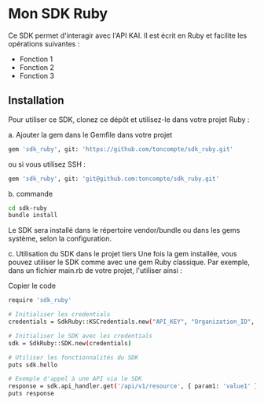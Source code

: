 # Mon SDK Ruby

Ce SDK permet d'interagir avec l'API KAI. Il est écrit en Ruby et facilite les opérations suivantes :
- Fonction 1
- Fonction 2
- Fonction 3

## Installation
Pour utiliser ce SDK, clonez ce dépôt et utilisez-le dans votre projet Ruby :

a. Ajouter la gem dans le Gemfile dans votre projet

```bash
gem 'sdk_ruby', git: 'https://github.com/toncompte/sdk_ruby.git'
```

ou si vous utilisez SSH :
```bash
gem 'sdk_ruby', git: 'git@github.com:toncompte/sdk_ruby.git'
```

b. commande
```bash
cd sdk-ruby
bundle install
```

Le SDK sera installé dans le répertoire vendor/bundle ou dans les gems système, selon la configuration.


c. Utilisation du SDK dans le projet tiers
Une fois la gem installée, vous pouvez utiliser le SDK comme avec une gem Ruby classique. Par exemple, dans un fichier main.rb de votre projet, l'utiliser ainsi :

Copier le code
```bash
require 'sdk_ruby'

# Initialiser les credentials
credentials = SdkRuby::KSCredentials.new("API_KEY", "Organization_ID", "Instance_ID")

# Initialiser le SDK avec les credentials
sdk = SdkRuby::SDK.new(credentials)

# Utiliser les fonctionnalités du SDK
puts sdk.hello

# Exemple d'appel à une API via le SDK
response = sdk.api_handler.get('/api/v1/resource', { param1: 'value1' })
puts response
```
